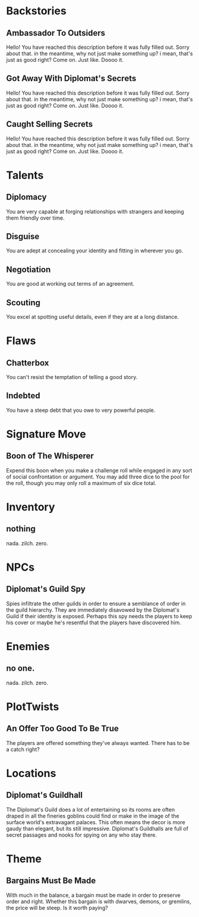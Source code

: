 # Backstories
## Ambassador To Outsiders
Hello! You have reached this description before it was fully filled out. Sorry about that. in the meantime, why not just make something up? i mean, that's just as good right? Come on. Just like. Doooo it.

## Got Away With Diplomat's Secrets
Hello! You have reached this description before it was fully filled out. Sorry about that. in the meantime, why not just make something up? i mean, that's just as good right? Come on. Just like. Doooo it.

## Caught Selling Secrets
Hello! You have reached this description before it was fully filled out. Sorry about that. in the meantime, why not just make something up? i mean, that's just as good right? Come on. Just like. Doooo it.

# Talents
## Diplomacy
You are very capable at forging relationships with strangers and keeping them friendly over time.

## Disguise
You are adept at concealing your identity and fitting in wherever you go.

## Negotiation
You are good at working out terms of an agreement.

## Scouting
You excel at spotting useful details, even if they are at a long distance.

# Flaws
## Chatterbox
You can't resist the temptation of telling a good story.

## Indebted
You have a steep debt that you owe to very powerful people.

# Signature Move
## Boon of The Whisperer
Expend this boon when you make a challenge roll while engaged in any sort of social confrontation or argument. You may add three dice to the pool for the roll, though you may only roll a maximum of six dice total.

# Inventory
## nothing
nada. zilch. zero.

# NPCs
## Diplomat's Guild Spy
Spies infiltrate the other guilds in order to ensure a semblance of order in the guild hierarchy.  They are immediately disavowed by the Diplomat's Guild if their identity is exposed. Perhaps this spy needs the players to keep his cover or maybe he's resentful that the players have discovered him.

# Enemies
## no one.
nada. zilch. zero.

# PlotTwists
## An Offer Too Good To Be True
The players are offered something they've always wanted.  There has to be a catch right?

# Locations
## Diplomat's Guildhall
The Diplomat's Guild does a lot of entertaining so its rooms are often draped in all the fineries goblins could find or make in the image of the surface world's extravagant palaces.  This often means the decor is more gaudy than elegant, but its still impressive.  Diplomat's Guildhalls are full of secret passages and nooks for spying on any who stay there.

# Theme
## Bargains Must Be Made
With much in the balance, a bargain must be made in order to preserve order and right.  Whether this bargain is with dwarves, demons, or gremlins, the price will be steep. Is it worth paying?

